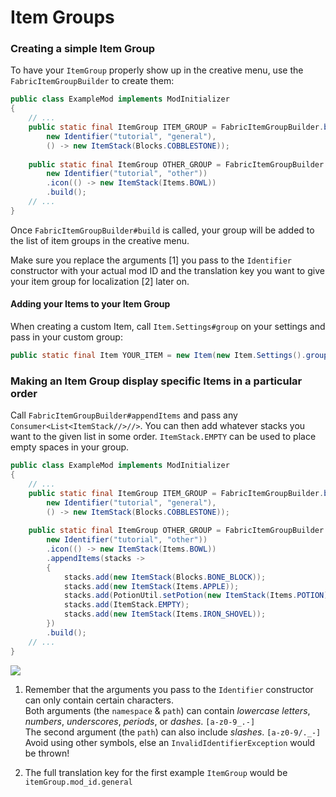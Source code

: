 # Item Groups

### Creating a simple Item Group

To have your `ItemGroup` properly show up in the creative menu, use the
`FabricItemGroupBuilder` to create them:

```java
public class ExampleMod implements ModInitializer
{
    // ...
    public static final ItemGroup ITEM_GROUP = FabricItemGroupBuilder.build(
        new Identifier("tutorial", "general"),
        () -> new ItemStack(Blocks.COBBLESTONE));
    
    public static final ItemGroup OTHER_GROUP = FabricItemGroupBuilder.create(
        new Identifier("tutorial", "other"))
        .icon(() -> new ItemStack(Items.BOWL))
        .build();
    // ...
}
```

Once `FabricItemGroupBuilder#build` is called, your group will be added
to the list of item groups in the creative menu.

Make sure you replace the arguments \[1\] you pass to the `Identifier`
constructor with your actual mod ID and the translation key you want to
give your item group for localization \[2\] later on.

#### Adding your Items to your Item Group

When creating a custom Item, call `Item.Settings#group` on your settings
and pass in your custom group:

```java
public static final Item YOUR_ITEM = new Item(new Item.Settings().group(ExampleMod.ITEM_GROUP));
```

### Making an Item Group display specific Items in a particular order

Call `FabricItemGroupBuilder#appendItems` and pass any
`Consumer<List<ItemStack//>//>`. You can then add whatever stacks you
want to the given list in some order. `ItemStack.EMPTY` can be used to
place empty spaces in your group.

```java
public class ExampleMod implements ModInitializer
{
    // ...
    public static final ItemGroup ITEM_GROUP = FabricItemGroupBuilder.build(
        new Identifier("tutorial", "general"),
        () -> new ItemStack(Blocks.COBBLESTONE));
    
    public static final ItemGroup OTHER_GROUP = FabricItemGroupBuilder.create(
        new Identifier("tutorial", "other"))
        .icon(() -> new ItemStack(Items.BOWL))
        .appendItems(stacks ->
        {
            stacks.add(new ItemStack(Blocks.BONE_BLOCK));
            stacks.add(new ItemStack(Items.APPLE));
            stacks.add(PotionUtil.setPotion(new ItemStack(Items.POTION), Potions.WATER));
            stacks.add(ItemStack.EMPTY);
            stacks.add(new ItemStack(Items.IRON_SHOVEL));
        })
        .build();
    // ...
}
```

![](.)

1. Remember that the arguments you pass to the `Identifier` constructor
   can only contain certain characters.  
   Both arguments (the `namespace` & `path`) can contain *lowercase
   letters*, *numbers*, *underscores*, *periods*, or *dashes*.
   `[a-z0-9_.-]`  
   The second argument (the `path`) can also include *slashes*.
   `[a-z0-9/._-]`  
   Avoid using other symbols, else an `InvalidIdentifierException`
   would be thrown\!

2. The full translation key for the first example `ItemGroup` would be
   `itemGroup.mod_id.general`

